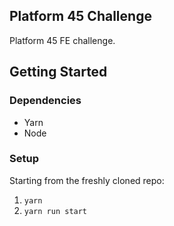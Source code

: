 ## Platform 45 Challenge

Platform 45 FE challenge.

## Getting Started

### Dependencies
* Yarn
* Node

### Setup

Starting from the freshly cloned repo:

1. `yarn`
3. `yarn run start`

